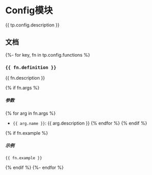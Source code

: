 # Config模块

{{ tp.config.description }}

<!-- toc -->

## 文档

{%- for key, fn in tp.config.functions %}
### `{{ fn.definition }}` 

{{ fn.description }}

{% if fn.args %}
##### 参数

{% for arg in fn.args %}
- `{{ arg.name }}`: {{ arg.description }}
{% endfor %}
{% endif %}

{% if fn.example %}
##### 示例

```
{{ fn.example }}
```
{% endif %}
{%- endfor %}